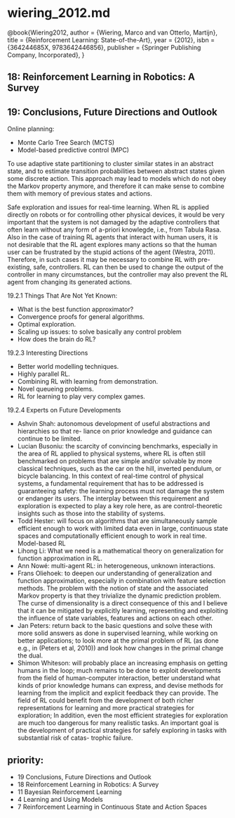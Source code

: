 # wiering_2012.md
@book{Wiering2012,
 author = {Wiering, Marco and van Otterlo, Martijn},
 title = {Reinforcement Learning: State-of-the-Art},
 year = {2012},
 isbn = {364244685X, 9783642446856},
 publisher = {Springer Publishing Company, Incorporated},
}

## 18: Reinforcement Learning in Robotics: A Survey

## 19: Conclusions, Future Directions and Outlook
Online planning:
* Monte Carlo Tree Search (MCTS)
* Model-based predictive control (MPC)

To use adaptive state partitioning to cluster similar states in an abstract
state, and to estimate transition probabilities between abstract states given some
discrete action. This approach may lead to models which do not obey the Markov
property anymore, and therefore it can make sense to combine them with memory
of previous states and actions.

Safe exploration and issues for real-time learning. When RL is applied directly
on robots or for controlling other physical devices, it would be very important that
the system is not damaged by the adaptive controllers that often learn without any
form of a-priori knowlegde, i.e., from Tabula Rasa. Also in the case of training RL
agents that interact with human users, it is not desirable that the RL agent explores
many actions so that the human user can be frustrated by the stupid actions of the
agent (Westra, 2011). Therefore, in such cases it may be necessary to combine RL
with pre-existing, safe, controllers. RL can then be used to change the output of the
controller in many circumstances, but the controller may also prevent the RL agent
from changing its generated actions.

19.2.1 Things That Are Not Yet Known:
* What is the best function approximator?
* Convergence proofs for general algorithms.
* Optimal exploration.
* Scaling up issues: to solve basically any control problem
* How does the brain do RL?

19.2.3 Interesting Directions
* Better world modelling techniques.
* Highly parallel RL.
* Combining RL with learning from demonstration.
* Novel queueing problems.
* RL for learning to play very complex games.

19.2.4 Experts on Future Developments
* Ashvin Shah:
autonomous development of useful abstractions and hierarchies so that re-
liance on prior knowledge and guidance can continue to be limited.
* Lucian Busoniu:
the scarcity of convincing benchmarks, especially in the
area of RL applied to physical systems, where RL is often still benchmarked on
problems that are simple and/or solvable by more classical techniques, such as the
car on the hill, inverted pendulum, or bicycle balancing. In this context of real-time
control of physical systems, a fundamental requirement that has to be addressed is
guaranteeing safety: the learning process must not damage the system or endanger
its users. The interplay between this requirement and exploration is expected to play
a key role here, as are control-theoretic insights such as those into the stability of
systems.
* Todd Hester:
will focus on algorithms that
are simultaneously sample efficient enough to work with limited data even in large,
continuous state spaces and computationally efficient enough to work in real time.
Model-based RL
* Lihong Li:
What we need is a mathematical theory on generalization for function approximation in RL.
* Ann Nowé:
multi-agent RL: in heterogeneous, unknown interactions.
* Frans Oliehoek:
to deepen our understanding of generalization and function approximation, especially in combination with feature selection methods.
The
problem with the notion of state and the associated Markov property is that they
trivialize the dynamic prediction problem. The curse of dimensionality is a direct
consequence of this and I believe that it can be mitigated by explicitly learning,
representing and exploiting the influence of state variables, features and actions on
each other.
* Jan Peters:
return back to the basic questions and solve these with more solid answers
as done in supervised learning, while working on better applications;
to look more at the primal problem
of RL (as done e.g., in (Peters et al, 2010)) and look how changes in the primal
change the dual.
* Shimon Whiteson:
will probably place an increasing emphasis on getting humans in the loop;
much remains to be done to exploit
developments from the field of human-computer interaction, better understand what
kinds of prior knowledge humans can express, and devise methods for learning from
the implicit and explicit feedback they can provide. The field of RL could benefit
from the development of both richer representations for learning and more practical
strategies for exploration;
In addition, even the most efficient strategies for exploration are
much too dangerous for many realistic tasks. An important goal is the development
of practical strategies for safely exploring in tasks with substantial risk of catas-
trophic failure.

## priority:
* 19 Conclusions, Future Directions and Outlook
* 18 Reinforcement Learning in Robotics: A Survey
* 11 Bayesian Reinforcement Learning
* 4 Learning and Using Models
* 7 Reinforcement Learning in Continuous State and Action Spaces
